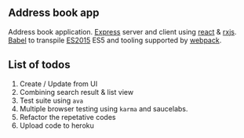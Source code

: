 ## Address book app

Address book application. [Express][3] server and client using [react][4] & [rxjs][6]. [Babel][5] to transpile [ES2015][2] ES5 and tooling supported by [webpack][1].



## List of todos

1. Create / Update from UI
1. Combining search result & list view
1. Test suite using `ava`
1. Multiple browser testing using `karma` and saucelabs.
1. Refactor the repetative codes
1. Upload code to heroku


[1]: https://webpack.github.io/
[2]: http://es6-features.org/
[3]: http://expressjs.com/
[4]: https://facebook.github.io/react/
[5]: https://babeljs.io/
[6]: https://github.com/Reactive-Extensions/RxJS